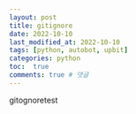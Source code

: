 ```yaml
---
layout: post
title: gitignore
date: 2022-10-10 
last_modified_at: 2022-10-10
tags: [python, autobot, upbit]
categories: python
toc:  true
comments: true # 댓글
---
```


gitognoretest
